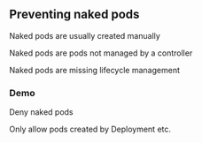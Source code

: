 ## Preventing naked pods

<i class="fa-solid fa-minimize fa-4x"></i> <!-- .element: style="float: right;" -->

Naked pods are usually created manually

Naked pods are pods not managed by a controller

Naked pods are missing lifecycle management

### Demo [<i class="fa fa-comment-code"></i>](https://github.com/nicholasdille/container-slides/blob/master/120_kubernetes/kyverno/validation_naked_pods.demo "validation_naked_pods.demo")

Deny naked pods

Only allow pods created by Deployment etc.